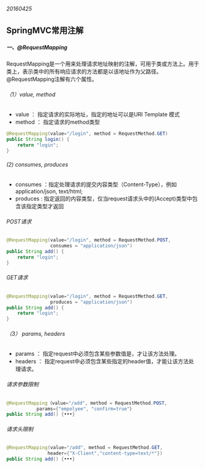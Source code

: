 ###### 20160425  

## SpringMVC常用注解  

##### 一、@RequestMapping  
RequestMapping是一个用来处理请求地址映射的注解，可用于类或方法上。用于类上，表示类中的所有响应请求的方法都是以该地址作为父路径。@RequestMapping注解有六个属性。  
###### （1）value, method    
* value ：   指定请求的实际地址，指定的地址可以是URI Template 模式    
* method ： 指定请求的method类型    
```java  
@RequestMapping(value="/login", method = RequestMethod.GET)
public String login() {
    return "login";
}
```  

###### (2) consumes, produces  
* consumes ：指定处理请求的提交内容类型（Content-Type），例如application/json, text/html;  
* produces : 指定返回的内容类型，仅当request请求头中的(Accept)类型中包含该指定类型才返回  
###### POST请求   
```java  
@RequestMapping(value="/login", method = RequestMethod.POST,
                consumes = "application/json")
public String add() {
    return "login";
}
```  
###### GET请求   
```java  
@RequestMapping(value="/login", method = RequestMethod.GET,
                produces = "application/json")
public String add() {
    return "login";
}
```  

###### （3） params, headers  
* params ： 指定request中必须包含某些参数值是，才让该方法处理。  
* headers ： 指定request中必须包含某些指定的header值，才能让该方法处理请求。  
###### 请求参数限制  
```java  
@RequestMapping（value="/add", method = RequestMethod.POST,
           params={"empolyee", "confirm=true"）
public String add() {•••}
```  
###### 请求头限制  
```java  
@RequestMapping(value="/add", method = RequestMethod.GET,
               header={"X-Client","content-type=text/*"})
public String add() {•••}
```  
	